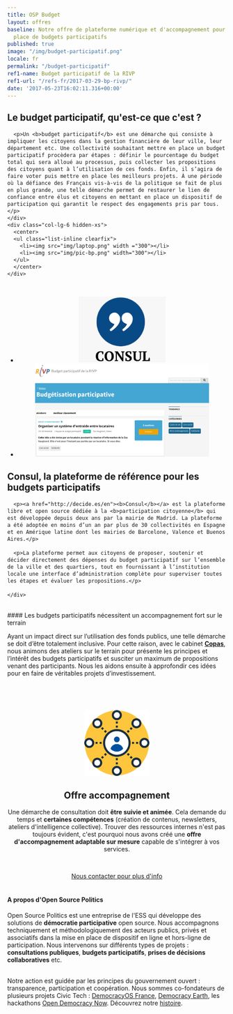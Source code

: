 ```yaml
---
title: OSP Budget
layout: offres
baseline: Notre offre de plateforme numérique et d'accompagnement pour la mise en
  place de budgets participatifs
published: true
image: "/img/budget-participatif.png"
locale: fr
permalink: "/budget-participatif"
ref1-name: Budget participatif de la RIVP
ref1-url: "/refs-fr/2017-03-29-bp-rivp/"
date: '2017-05-23T16:02:11.316+00:00'
---
```

<!-- definition -->
<div>
  <div class="row">
    <div class="col-lg-6">
      <h2>Le budget participatif, qu'est-ce que c'est ?</h2>

      <p>Un <b>budget participatif</b> est une démarche qui consiste à impliquer les citoyens dans la gestion financière de leur ville, leur département etc. Une collectivité souhaitant mettre en place un budget participatif procèdera par étapes : définir le pourcentage du budget total qui sera alloué au processus, puis collecter les propositions des citoyens quant à l’utilisation de ces fonds. Enfin, il s’agira de faire voter puis mettre en place les meilleurs projets. À une période où la défiance des Français vis-à-vis de la politique se fait de plus en plus grande, une telle démarche permet de restaurer le lien de confiance entre élus et citoyens en mettant en place un dispositif de participation qui garantit le respect des engagements pris par tous.</p>
    </div>
    <div class="col-lg-6 hidden-xs">
      <center>
      <ul class="list-inline clearfix">
        <li><img src="img/laptop.png" width ="300"></li>
        <li><img src="img/pic-bp.png" width="300"></li>
      </ul>  
      </center>
    </div>
  </div>
</div>
<!-- fin -->
<br>
<!-- outils dispos -->
<div>
  <div class="row">
    <div class="col-lg-6">
      <center>
        <ul class="list-inline clearfix">
          <li><img src="img/consul.png" width="200"></li>
          <li><img src="img/consul-capture.png" width="400"></li>
        </ul>
      </center>
    </div>
    <div class="col-lg-6">
      <h2>Consul, la plateforme de référence pour les budgets participatifs</h2>

      <p><a href="http://decide.es/en"><b>Consul</b></a> est la plateforme libre et open source dédiée à la <b>participation citoyenne</b> qui est développée depuis deux ans par la mairie de Madrid. La plateforme a été adoptée en moins d’un an par plus de 30 collectivités en Espagne et en Amérique latine dont les mairies de Barcelone, Valence et Buenos Aires.</p>

      <p>La plateforme permet aux citoyens de proposer, soutenir et décider directement des dépenses du budget participatif sur l’ensemble de la ville et des quartiers, tout en fournissant à l’institution locale une interface d’administration complète pour superviser toutes les étapes et évaluer les propositions.</p>

    </div>
  </div>
</div>
<!-- fin -->
<br>
#### Les budgets participatifs nécessitent un accompagnement fort sur le terrain

Ayant un impact direct sur l’utilisation des fonds publics, une telle démarche se doit d’être totalement inclusive. Pour cette raison, avec le cabinet  **[Copas](http://copas.coop/)**, nous animons des ateliers sur le terrain pour présente les principes et l’intérêt des budgets participatifs et susciter un maximum de propositions venant des participants. Nous les aidons ensuite à approfondir ces idées pour en faire de véritables projets d’investissement.

<br>
<!-- offre accompagnement -->
<p>&nbsp;</p>
<div style="border-radius:2px;">
    <div class="row">
      <div class="col-lg-3">
        <center><img src="img/accompagnement-orange.png" width="150"></center>
      </div>
      <div class="col-lg-9">
        <center>
        <h2>Offre accompagnement</h2>
          <p>Une démarche de consultation doit <b>être suivie et animée</b>. Cela demande du temps et <b>certaines compétences</b> (création de contenus, newsletters, ateliers d'intelligence collective). Trouver des ressources internes n'est pas toujours évident, c'est pourquoi nous avons créé une <b>offre d'accompagnement adaptable sur mesure</b> capable de s'intégrer à vos services.</p>
        </center>
      </div>
    </div>
</div>
<p>&nbsp;</p>
<center><a href="{{ site.baseurl }}/fr/accueil#contact" class="btn btn-primary">Nous contacter pour plus d'info</a></center>
<br>
<!-- fin -->

<div class="well">
<h4>A propos d'Open Source Politics</h4>

Open Source Politics est une entreprise de l'ESS qui développe des solutions de <b>démocratie participative</b> open source. Nous accompagnons techniquement et méthodologiquement des acteurs publics, privés et associatifs dans la mise en place de dispositif en ligne et hors-ligne de participation. Nous intervenons sur différents types de projets : <b>consultations publiques</b>, <b>budgets participatifs</b>, <b>prises de décisions collaboratives</b> etc.

<br>
Notre action est guidée par les principes du gouvernement ouvert : transparence, participation et coopération. Nous sommes co-fondateurs de plusieurs projets Civic Tech : <a href="http://democracyos.eu" target="blank">DemocracyOS France</a>, <a href="http://democracy.earth" target="blank">Democracy Earth</a>, les hackathons <a href="http://opendemocracynow.net" target="blank">Open Democracy Now</a>. Découvrez notre <a href="https://medium.com/open-source-politics/notre-histoire-c61bbec90334#.bmus5b392" target="blank">histoire</a>.
</div>
